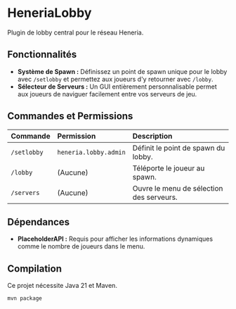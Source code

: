 # HeneriaLobby

Plugin de lobby central pour le réseau Heneria.

## Fonctionnalités

* **Système de Spawn :** Définissez un point de spawn unique pour le lobby avec `/setlobby` et permettez aux joueurs d'y retourner avec `/lobby`.
* **Sélecteur de Serveurs :** Un GUI entièrement personnalisable permet aux joueurs de naviguer facilement entre vos serveurs de jeu.

## Commandes et Permissions

| Commande    | Permission            | Description                                |
| :---------- | :-------------------- | :----------------------------------------- |
| `/setlobby` | `heneria.lobby.admin` | Définit le point de spawn du lobby.        |
| `/lobby`    | (Aucune)              | Téléporte le joueur au spawn.              |
| `/servers`  | (Aucune)              | Ouvre le menu de sélection des serveurs.   |

## Dépendances

* **PlaceholderAPI :** Requis pour afficher les informations dynamiques comme le nombre de joueurs dans le menu.

## Compilation

Ce projet nécessite Java 21 et Maven.

```sh
mvn package
```
